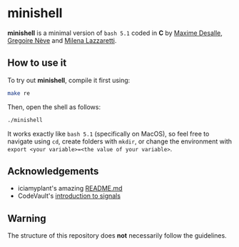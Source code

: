 # minishell

**minishell** is a minimal version of ```bash 5.1``` coded in **C** by [Maxime Desalle](https://github.com/maxdesalle), [Gregoire Nève](https://github.com/s19gregoire) and [Milena Lazzaretti](https://github.com/m3zh).

## How to use it
To try out **minishell**, compile it first using:
```bash
make re
```
Then, open the shell as follows:
```bash
./minishell
```

It works exactly like ```bash 5.1``` (specifically on MacOS), so feel free to navigate using ```cd```, create folders with ```mkdir```, or change the environment with ```export <your variable>=<the value of your variable>```.

## Acknowledgements
- iciamyplant's amazing [README.md](https://github.com/iciamyplant/Minishell#readme)
- CodeVault's [introduction to signals](https://www.youtube.com/watch?v=5We_HtLlAbs)

## Warning
The structure of this repository does **not** necessarily follow the guidelines.
